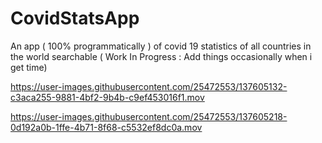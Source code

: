 


# CovidStatsApp
An app ( 100% programmatically ) of covid 19 statistics of all countries in the world searchable ( Work In Progress : Add things occasionally when i get time)


https://user-images.githubusercontent.com/25472553/137605132-c3aca255-9881-4bf2-9b4b-c9ef453016f1.mov





https://user-images.githubusercontent.com/25472553/137605218-0d192a0b-1ffe-4b71-8f68-c5532ef8dc0a.mov

